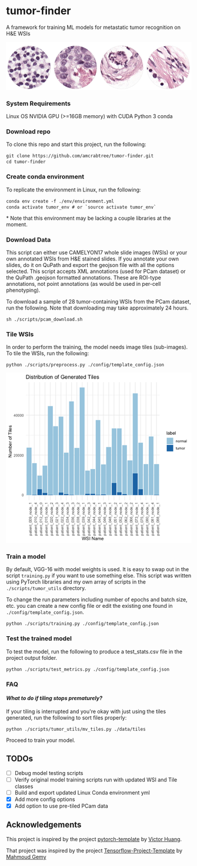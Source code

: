 # tumor-finder
A framework for training ML models for metastatic tumor recognition on H&amp;E WSIs

![](./img/tiles.png)

### System Requirements

Linux OS
NVIDIA GPU (>=16GB memory) with CUDA
Python 3
conda

### Download repo

To clone this repo and start this project, run the following:

```
git clone https://github.com/amcrabtree/tumor-finder.git
cd tumor-finder
```

### Create conda environment

To replicate the environment in Linux, run the following:

```
conda env create -f ./env/environment.yml
conda activate tumor_env # or `source activate tumor_env`
```

\* Note that this environment may be lacking a couple libraries at the moment. 

### Download Data

This script can either use CAMELYON17 whole slide images (WSIs) or your own annotated WSIs from H&E stained slides. If you annotate your own slides, do it on QuPath and export the geojson file with all the options selected. This script accepts XML annotations (used for PCam dataset) or the QuPath .geojson formatted annotations. These are ROI-type annotations, not point annotations (as would be used in per-cell phenotyping). 

To download a sample of 28 tumor-containing WSIs from the PCam dataset, run the following. Note that downloading may take approximately 24 hours. 

```
sh ./scripts/pcam_download.sh
```

### Tile WSIs

In order to perform the training, the model needs image tiles (sub-images). To tile the WSIs, run the following:

```
python ./scripts/preprocess.py ./config/template_config.json
```

![](./img/tile_distr.png)

### Train a model

By default, VGG-16 with model weights is used. It is easy to swap out in the script `training.py` if you want to use something else. This script was written using PyTorch libraries and my own array of scripts in the `./scripts/tumor_utils` directory. 

To change the run parameters including number of epochs and batch size, etc. you can create a new config file or edit the existing one found in `./config/template_config.json`. 

```
python ./scripts/training.py ./config/template_config.json
```

### Test the trained model

To test the model, run the following to produce a test_stats.csv file in the project output folder. 

```
python ./scripts/test_metrics.py ./config/template_config.json
```

### FAQ

#### *What to do if tiling stops prematurely?*

If your tiling is interrupted and you're okay with just using the tiles generated, run the following to sort files properly:

```
python ./scripts/tumor_utils/mv_tiles.py ./data/tiles
```

Proceed to train your model. 

## TODOs

- [ ] Debug model testing scripts 
- [ ] Verify original model training scripts run with updated WSI and Tile classes
- [ ] Build and export updated Linux Conda environment yml
- [x] Add more config options
- [x] Add option to use pre-tiled PCam data

## Acknowledgements

This project is inspired by the project [pytorch-template](https://github.com/victoresque/pytorch-template) by [Victor Huang](https://github.com/victoresque).

That project was inspired by the project [Tensorflow-Project-Template](https://github.com/MrGemy95/Tensorflow-Project-Template) by [Mahmoud Gemy](https://github.com/MrGemy95)
